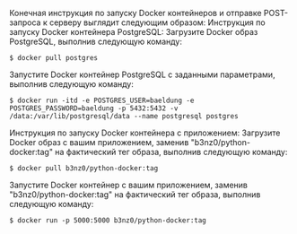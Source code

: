 Конечная инструкция по запуску Docker контейнеров и отправке POST-запроса к серверу выглядит следующим образом:
Инструкция по запуску Docker контейнера PostgreSQL:
Загрузите Docker образ PostgreSQL, выполнив следующую команду:
    
    $ docker pull postgres
    



Запустите Docker контейнер PostgreSQL с заданными параметрами, выполнив следующую команду:


    $ docker run -itd -e POSTGRES_USER=baeldung -e POSTGRES_PASSWORD=baeldung -p 5432:5432 -v /data:/var/lib/postgresql/data --name postgresql postgres

Инструкция по запуску Docker контейнера с приложением:
Загрузите Docker образ с вашим приложением, заменив "b3nz0/python-docker:tag" на фактический тег образа, выполнив следующую команду:

    
 
    $ docker pull b3nz0/python-docker:tag

Запустите Docker контейнер с вашим приложением, заменив "b3nz0/python-docker:tag" на фактический тег образа, выполнив следующую команду:


    $ docker run -p 5000:5000 b3nz0/python-docker:tag
